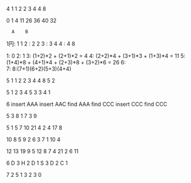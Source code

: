 4
1 1
2 2
3 4
4 8

0
1
4
11
26
36
40
32

      A    B
1円:  1    1
2  :  2    2
3  :  3    4
4   : 4    8

1: 0
2: 1
3: (1+2)*2 + (2+1)*2 = 4
4: (2+2)*4 + (3+1)*3 + (1+3)*4 = 11
5: (1+4)*8 + (4+1)*4 + (2+3)*8 + (3+2)*6 = 26
6:  
7:
8:(7+1)(6+2)(5+3)(4+4)


5
1 1
2 2
3 4
4 8
5 2


5
1 2 3 4 5
3
3 4 1

6
insert AAA
insert AAC
find AAA
find CCC
insert CCC
find CCC

5 3
8
1
7
3
9

5
1 5 7 10 21
4
2 4 17 8


10
8 5 9 2 6 3 7 1 10 4

12
13 19 9 5 12 8 7 4 21 2 6 11

6
D 3
H 2
D 1
S 3
D 2
C 1

7
2 5 1 3 2 3 0